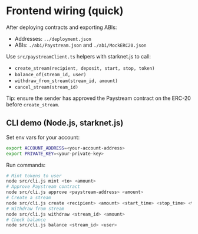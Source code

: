 # Frontend wiring (quick)

After deploying contracts and exporting ABIs:
- Addresses: `../deployment.json`
- ABIs: `./abi/Paystream.json` and `./abi/MockERC20.json`

Use `src/paystreamClient.ts` helpers with starknet.js to call:
- `create_stream(recipient, deposit, start, stop, token)`
- `balance_of(stream_id, user)`
- `withdraw_from_stream(stream_id, amount)`
- `cancel_stream(stream_id)`

Tip: ensure the sender has approved the Paystream contract on the ERC-20 before `create_stream`.

## CLI demo (Node.js, starknet.js)

Set env vars for your account:
```bash
export ACCOUNT_ADDRESS=<your-account-address>
export PRIVATE_KEY=<your-private-key>
```

Run commands:
```bash
# Mint tokens to user
node src/cli.js mint <to> <amount>
# Approve Paystream contract
node src/cli.js approve <paystream-address> <amount>
# Create a stream
node src/cli.js create <recipient> <amount> <start_time> <stop_time> <token_address>
# Withdraw from stream
node src/cli.js withdraw <stream_id> <amount>
# Check balance
node src/cli.js balance <stream_id> <user>
```
